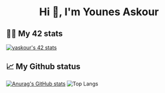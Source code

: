 <h1 align="center">Hi 👋, I'm Younes Askour</h1>

## 👨‍💻 My 42 stats

[![yaskour's 42 stats](https://badge42.herokuapp.com/api/stats/yaskour?darkmode=true&cursus=42cursus)](https://github.com/JaeSeoKim/badge42)

## 📈 My Github status
[![Anurag's GitHub stats](https://github-readme-stats.vercel.app/api?username=Y-askour&theme=radical)](https://github.com/anuraghazra/github-readme-stats)
![Top Langs](https://github-readme-stats.vercel.app/api/top-langs/?username=Y-askour&layout=compact&theme=radical)
